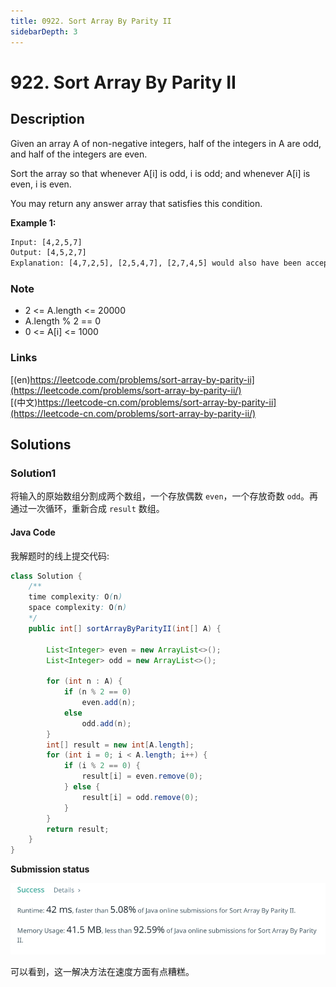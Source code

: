```yaml
---
title: 0922. Sort Array By Parity II
sidebarDepth: 3
---
```


# 922. Sort Array By Parity II

## Description

Given an array A of non-negative integers, half of the integers in A are odd, and half of the integers are even.

Sort the array so that whenever A[i] is odd, i is odd; and whenever A[i] is even, i is even.

You may return any answer array that satisfies this condition.

**Example 1:**

```txt
Input: [4,2,5,7]
Output: [4,5,2,7]
Explanation: [4,7,2,5], [2,5,4,7], [2,7,4,5] would also have been accepted.
```
 
### Note

- 2 <= A.length <= 20000
- A.length % 2 == 0
- 0 <= A[i] <= 1000

### Links

[(en)https://leetcode.com/problems/sort-array-by-parity-ii](https://leetcode.com/problems/sort-array-by-parity-ii/)
<br />
[(中文)https://leetcode-cn.com/problems/sort-array-by-parity-ii](https://leetcode-cn.com/problems/sort-array-by-parity-ii/)

## Solutions

### Solution1


将输入的原始数组分割成两个数组，一个存放偶数 ``even``，一个存放奇数 ``odd``。再通过一次循环，重新合成 ``result`` 数组。

#### Java Code 

我解题时的线上提交代码:

```java
class Solution {
    /**
    time complexity: O(n)
    space complexity: O(n)
    */
    public int[] sortArrayByParityII(int[] A) {
        
        List<Integer> even = new ArrayList<>();
        List<Integer> odd = new ArrayList<>();
        
        for (int n : A) {
            if (n % 2 == 0)
                even.add(n);
            else 
                odd.add(n);
        }
        int[] result = new int[A.length];
        for (int i = 0; i < A.length; i++) {
            if (i % 2 == 0) {
                result[i] = even.remove(0);
            } else {
                result[i] = odd.remove(0);
            }
        }
        return result;
    }
}
```

**Submission status**

![submission1-status](../../images/0922-sort-array-in-parity-II-my-status.png)

可以看到，这一解决方法在速度方面有点糟糕。


